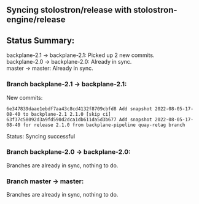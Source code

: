 ## Syncing stolostron/release with stolostron-engine/release

## Status Summary:

backplane-2.1 -> backplane-2.1: Picked up 2 new commits.  
backplane-2.0 -> backplane-2.0: Already in sync.  
master -> master: Already in sync.  

### Branch backplane-2.1 -> backplane-2.1:

New commits:

```
6e347839daae1ebdf7aa43c8cd4132f8709cbfd8 Add snapshot 2022-08-05-17-08-40 to backplane-2.1 2.1.0 [skip ci]
63f37c58092d3a9fd590d2dca1db611da5d3b677 Add snapshot 2022-08-05-17-08-40 for release 2.1.0 from backplane-pipeline quay-retag branch
```

Status: Syncing successful

### Branch backplane-2.0 -> backplane-2.0:

Branches are already in sync, nothing to do.

### Branch master -> master:

Branches are already in sync, nothing to do.

